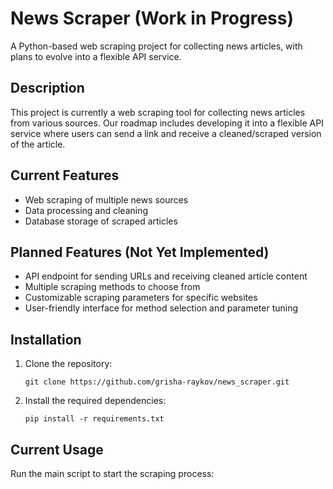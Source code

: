 # News Scraper (Work in Progress)

A Python-based web scraping project for collecting news articles, with plans to evolve into a flexible API service.

## Description

This project is currently a web scraping tool for collecting news articles from various sources. Our roadmap includes developing it into a flexible API service where users can send a link and receive a cleaned/scraped version of the article.

## Current Features

- Web scraping of multiple news sources
- Data processing and cleaning
- Database storage of scraped articles

## Planned Features (Not Yet Implemented)

- API endpoint for sending URLs and receiving cleaned article content
- Multiple scraping methods to choose from
- Customizable scraping parameters for specific websites
- User-friendly interface for method selection and parameter tuning

## Installation

1. Clone the repository:
   ```
   git clone https://github.com/grisha-raykov/news_scraper.git
   ```
2. Install the required dependencies:
   ```
   pip install -r requirements.txt
   ```

## Current Usage

Run the main script to start the scraping process:
